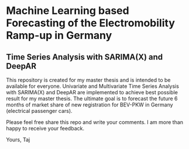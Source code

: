 # Machine Learning based Forecasting of the Electromobility Ramp-up in Germany
## Time Series Analysis with SARIMA(X) and DeepAR
This repository is created for my master thesis and is intended to be available for everyone. Univariate and Multivariate Time Series Analysis with SARIMA(X) and DeepAR are implemented to achieve best possible result for my master thesis. The ultimate goal is to forecast the future 6 months of market share of new registration for BEV-PKW in Germany (electrical passenger cars). 

Please feel free share this repo and write your comments. I am more than happy to receive your feedback.

Yours,
Taj
